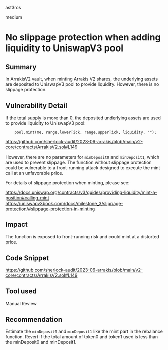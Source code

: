 ast3ros

medium

# No slippage protection when adding liquidity to UniswapV3 pool

## Summary

In ArrakisV2 vault, when minting Arrakis V2 shares, the underlying assets are deposited to UniswapV3 pool to provide liquidity. However, there is no slippage protection.

## Vulnerability Detail

If the total supply is more than 0, the deposited underlying assets are used to provide liquidity to UniswapV3 pool:

        pool.mint(me, range.lowerTick, range.upperTick, liquidity, "");

https://github.com/sherlock-audit/2023-06-arrakis/blob/main/v2-core/contracts/ArrakisV2.sol#L149

However, there are no parameters for `minDeposit0` and `minDeposit1`, which are used to prevent slippage. The function without slippage protection could be vulnerable to a front-running attack designed to execute the mint call at an unfavorable price.
 
For details of slippage protection when minting, please see:

https://docs.uniswap.org/contracts/v3/guides/providing-liquidity/mint-a-position#calling-mint
https://uniswapv3book.com/docs/milestone_3/slippage-protection/#slippage-protection-in-minting

## Impact

The function is exposed to front-running risk and could mint at a distorted price.

## Code Snippet

https://github.com/sherlock-audit/2023-06-arrakis/blob/main/v2-core/contracts/ArrakisV2.sol#L149

## Tool used

Manual Review

## Recommendation

Estimate the `minDeposit0` and `minDeposit1` like the mint part in the rebalance function. Revert if the total amount of token0 and token1 used is less than the minDeposit0 and minDeposit1.